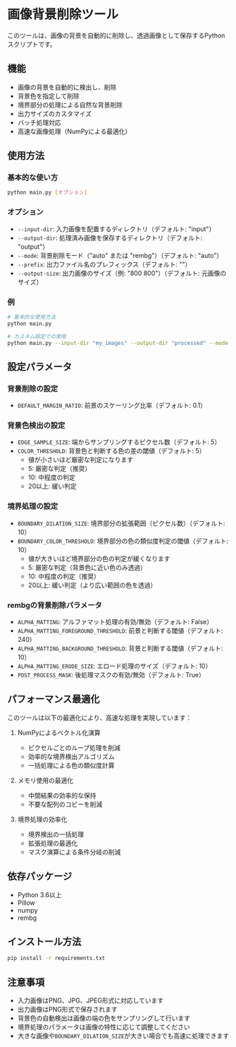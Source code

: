 # 画像背景削除ツール

このツールは、画像の背景を自動的に削除し、透過画像として保存するPythonスクリプトです。

## 機能

- 画像の背景を自動的に検出し、削除
- 背景色を指定して削除
- 境界部分の処理による自然な背景削除
- 出力サイズのカスタマイズ
- バッチ処理対応
- 高速な画像処理（NumPyによる最適化）

## 使用方法

### 基本的な使い方

```bash
python main.py [オプション]
```

### オプション

- `--input-dir`: 入力画像を配置するディレクトリ（デフォルト: "input"）
- `--output-dir`: 処理済み画像を保存するディレクトリ（デフォルト: "output"）
- `--mode`: 背景削除モード（"auto" または "rembg"）（デフォルト: "auto"）
- `--prefix`: 出力ファイル名のプレフィックス（デフォルト: ""）
- `--output-size`: 出力画像のサイズ（例: "800 800"）（デフォルト: 元画像のサイズ）

### 例

```bash
# 基本的な使用方法
python main.py

# カスタム設定での使用
python main.py --input-dir "my_images" --output-dir "processed" --mode "auto" --prefix "processed_" --output-size 800 800
```

## 設定パラメータ

### 背景削除の設定
- `DEFAULT_MARGIN_RATIO`: 前景のスケーリング比率（デフォルト: 0.1）

### 背景色検出の設定
- `EDGE_SAMPLE_SIZE`: 端からサンプリングするピクセル数（デフォルト: 5）
- `COLOR_THRESHOLD`: 背景色と判断する色の差の閾値（デフォルト: 5）
  - 値が小さいほど厳密な判定になります
  - 5: 厳密な判定（推奨）
  - 10: 中程度の判定
  - 20以上: 緩い判定

### 境界処理の設定
- `BOUNDARY_DILATION_SIZE`: 境界部分の拡張範囲（ピクセル数）（デフォルト: 10）
- `BOUNDARY_COLOR_THRESHOLD`: 境界部分の色の類似度判定の閾値（デフォルト: 10）
  - 値が大きいほど境界部分の色の判定が緩くなります
  - 5: 厳密な判定（背景色に近い色のみ透過）
  - 10: 中程度の判定（推奨）
  - 20以上: 緩い判定（より広い範囲の色を透過）

### rembgの背景削除パラメータ
- `ALPHA_MATTING`: アルファマット処理の有効/無効（デフォルト: False）
- `ALPHA_MATTING_FOREGROUND_THRESHOLD`: 前景と判断する閾値（デフォルト: 240）
- `ALPHA_MATTING_BACKGROUND_THRESHOLD`: 背景と判断する閾値（デフォルト: 10）
- `ALPHA_MATTING_ERODE_SIZE`: エロード処理のサイズ（デフォルト: 10）
- `POST_PROCESS_MASK`: 後処理マスクの有効/無効（デフォルト: True）

## パフォーマンス最適化

このツールは以下の最適化により、高速な処理を実現しています：

1. NumPyによるベクトル化演算
   - ピクセルごとのループ処理を削減
   - 効率的な境界検出アルゴリズム
   - 一括処理による色の類似度計算

2. メモリ使用の最適化
   - 中間結果の効率的な保持
   - 不要な配列のコピーを削減

3. 境界処理の効率化
   - 境界検出の一括処理
   - 拡張処理の最適化
   - マスク演算による条件分岐の削減

## 依存パッケージ

- Python 3.6以上
- Pillow
- numpy
- rembg

## インストール方法

```bash
pip install -r requirements.txt
```

## 注意事項

- 入力画像はPNG、JPG、JPEG形式に対応しています
- 出力画像はPNG形式で保存されます
- 背景色の自動検出は画像の端の色をサンプリングして行います
- 境界処理のパラメータは画像の特性に応じて調整してください
- 大きな画像や`BOUNDARY_DILATION_SIZE`が大きい場合でも高速に処理できます 